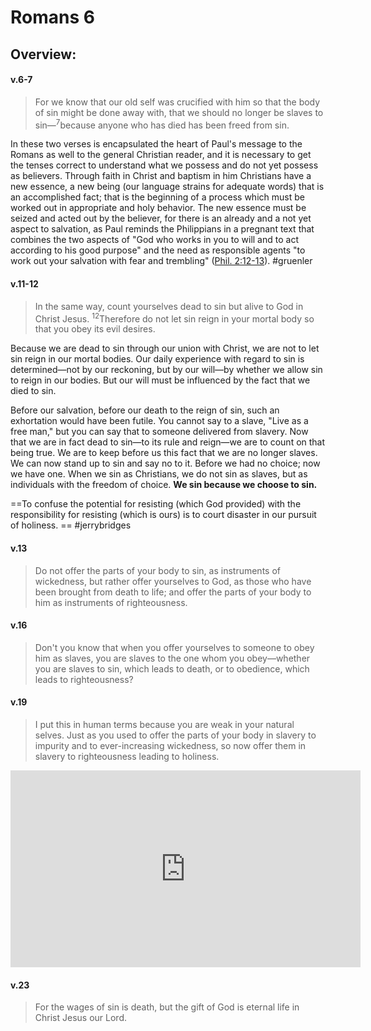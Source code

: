# Romans 6

## Overview:


#### v.6-7
>For we know that our old self was crucified with him so that the body of sin might be done away with, that we should no longer be slaves to sin—<sup>7</sup>because anyone who has died has been freed from sin.

In these two verses is encapsulated the heart of Paul's message to the Romans as well to the general Christian reader, and it is necessary to get the tenses correct to understand what we possess and do not yet possess as believers. Through faith in Christ and baptism in him Christians have a new essence, a new being (our language strains for adequate words) that is an accomplished fact; that is the beginning of a process which must be worked out in appropriate and holy behavior. The new essence must be seized and acted out by the believer, for there is an already and a not yet aspect to salvation, as Paul reminds the Philippians in a pregnant text that combines the two aspects of "God who works in you to will and to act according to his good purpose" and the need as responsible agents "to work out your salvation with fear and trembling" ([Phil. 2:12-13](Philippians2#v.12)).
#gruenler

#### v.11-12
>In the same way, count yourselves dead to sin but alive to God in Christ Jesus. <sup>12</sup>Therefore do not let sin reign in your mortal body so that you obey its evil desires.

Because we are dead to sin through our union with Christ, we are not to let sin reign in our mortal bodies. Our daily experience with regard to sin is determined—not by our reckoning, but by our will—by whether we allow sin to reign in our bodies. But our will must be influenced by the fact that we died to sin.

Before our salvation, before our death to the reign of sin, such an exhortation would have been futile. You cannot say to a slave, "Live as a free man," but you can say that to someone delivered from slavery. Now that we are in fact dead to sin—to its rule and reign—we are to count on that being true. We are to keep before us this fact that we are no longer slaves. We can now stand up to sin and say no to it. Before we had no choice; now we have one. When we sin as Christians, we do not sin as slaves, but as individuals with the freedom of choice. **We sin because we choose to sin.**

==To confuse the potential for resisting (which God provided) with the responsibility for resisting (which is ours) is to court disaster in our pursuit of holiness. ==
#jerrybridges 

#### v.13
>Do not offer the parts of your body to sin, as instruments of wickedness, but rather offer yourselves to God, as those who have been brought from death to life; and offer the parts of your body to him as instruments of righteousness.

#### v.16
>Don't you know that when you offer yourselves to someone to obey him as slaves, you are slaves to the one whom you obey—whether you are slaves to sin, which leads to death, or to obedience, which leads to righteousness?

#### v.19
>I put this in human terms because you are weak in your natural selves. Just as you used to offer the parts of your body in slavery to impurity and to ever-increasing wickedness, so now offer them in slavery to righteousness leading to holiness.

<iframe width="560" height="315" src="https://www.youtube.com/embed/lq8gw-rFh6E?si=mgXlAXYjPFvlNlWa&amp;start=649" title="YouTube video player" frameborder="0" allow="accelerometer; autoplay; clipboard-write; encrypted-media; gyroscope; picture-in-picture; web-share" allowfullscreen></iframe>

#### v.23
>For the wages of sin is death, but the gift of God is eternal life in Christ Jesus our Lord.



